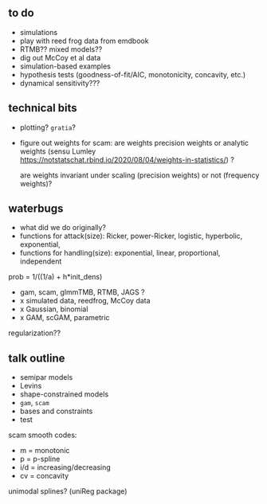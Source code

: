 ## to do

* simulations
* play with reed frog data from emdbook
* RTMB?? mixed models??
* dig out McCoy et al data
* simulation-based examples
* hypothesis tests (goodness-of-fit/AIC, monotonicity, concavity, etc.)
* dynamical sensitivity???

## technical bits

* plotting? `gratia`?
* figure out weights for scam: are weights precision weights or analytic weights (sensu Lumley https://notstatschat.rbind.io/2020/08/04/weights-in-statistics/) ?

  are weights invariant under scaling (precision weights) or not (frequency weights)?

## waterbugs

* what did we do originally?
* functions for attack(size): Ricker, power-Ricker, logistic, hyperbolic, exponential,
* functions for handling(size): exponential, linear, proportional, independent

prob = 1/((1/a) + h*init_dens)

* gam, scam, glmmTMB, RTMB, JAGS ?
*  x simulated data, reedfrog, McCoy data
*  x Gaussian, binomial
*  x GAM, scGAM, parametric

regularization??

## talk outline

* semipar models
* Levins
* shape-constrained models
* `gam`, `scam`
* bases and constraints
* test 

scam smooth codes:
*  m = monotonic
*  p = p-spline
*  i/d = increasing/decreasing
*  cv = concavity

unimodal splines? (uniReg package)
